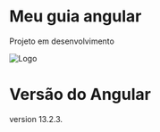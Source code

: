 # Meu guia angular

Projeto em desenvolvimento

![Logo](https://angular.io/assets/images/logos/angularjs/AngularJS-Shield.svg)

# Versão do Angular

version 13.2.3.
